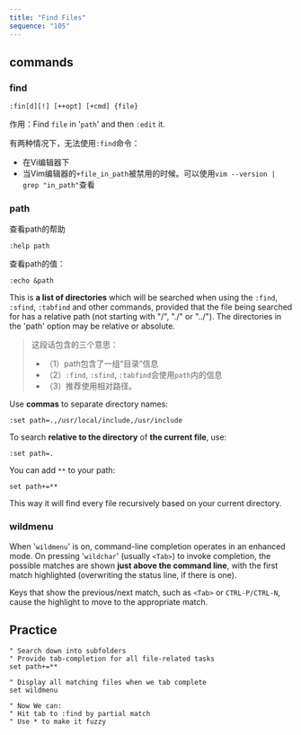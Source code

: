 ```yaml
---
title: "Find Files"
sequence: "105"
---
```


## commands

### find

```vim
:fin[d][!] [++opt] [+cmd] {file}
```

作用：Find `file` in '`path`' and then `:edit` it.

有两种情况下，无法使用`:find`命令：

- 在Vi编辑器下
- 当Vim编辑器的`+file_in_path`被禁用的时候。可以使用`vim --version | grep "in_path"`查看

### path

查看path的帮助

```vim
:help path
```

查看path的值：

```vim
:echo &path
```

This is **a list of directories** which will be searched
when using the `:find`, `:sfind`, `:tabfind` and other commands,
provided that the file being searched for has a relative path (not starting with "/", "./" or "../").
The directories in the 'path' option may be relative or absolute.

> 这段话包含的三个意思：
> - （1）path包含了一组“目录”信息
> - （2）`:find`, `:sfind`, `:tabfind`会使用`path`内的信息
> - （3）推荐使用相对路径。

Use **commas** to separate directory names:

```vim
:set path=.,/usr/local/include,/usr/include
```

To search **relative to the directory** of **the current file**, use:

```vim
:set path=.
```

You can add `**` to your path:

```vim
set path+=**
```

This way it will find every file recursively based on your current directory.

### wildmenu

When '`wildmenu`' is on, command-line completion operates in an enhanced mode.
On pressing '`wildchar`' (usually `<Tab>`) to invoke completion,
the possible matches are shown **just above the command line**,
with the first match highlighted (overwriting the status line, if there is one).

Keys that show the previous/next match, such as `<Tab>` or `CTRL-P/CTRL-N`,
cause the highlight to move to the appropriate match.

## Practice

```vim
" Search down into subfolders
" Provide tab-completion for all file-related tasks
set path+=**

" Display all matching files when we tab complete
set wildmenu

" Now We can:
" Hit tab to :find by partial match
" Use * to make it fuzzy
```

